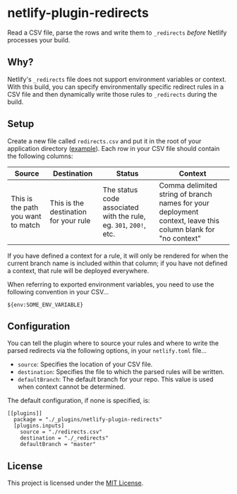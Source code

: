 # netlify-plugin-redirects

Read a CSV file, parse the rows and write them to `_redirects` _before_ Netlify processes your build.

## Why?

Netlify's `_redirects` file does not support environment variables or context. With this build, you can specify environmentally specific redirect rules in a CSV file and then dynamically write those rules to `_redirects` during the build.

## Setup

Create a new file called `redirects.csv` and put it in the root of your application directory ([example](https://github.com/ample/netlify-plugin-redirects/blob/main/test/fixtures/redirects.csv)). Each row in your CSV file should contain the following columns:

| Source                             | Destination                           | Status                                                            | Context                                                                                                      |
| ---------------------------------- | ------------------------------------- | ----------------------------------------------------------------- | ------------------------------------------------------------------------------------------------------------ |
| This is the path you want to match | This is the destination for your rule | The status code associated with the rule, eg. `301`, `200!`, etc. | Comma delimited string of branch names for your deployment context, leave this column blank for "no context" |

If you have defined a context for a rule, it will only be rendered for when the current branch name is included within that column; if you have not defined a context, that rule will be deployed everywhere.

When referring to exported environment variables, you need to use the following convention in your CSV...

```
${env:SOME_ENV_VARIABLE}
```

## Configuration

You can tell the plugin where to source your rules and where to write the parsed redirects via the following options, in your `netlify.toml` file...

- `source`: Specifies the location of your CSV file.
- `destination`: Specifies the file to which the parsed rules will be written.
- `defaultBranch`: The default branch for your repo. This value is used when context cannot be determined.

The default configuration, if none is specified, is:

```
[[plugins]]
  package = "./_plugins/netlify-plugin-redirects"
  [plugins.inputs]
    source = "./redirects.csv"
    destination = "./_redirects"
    defaultBranch = "master"
```

## License

This project is licensed under the [MIT License](https://github.com/ample/netlify-plugin-redirects/blob/main/LICENSE).

